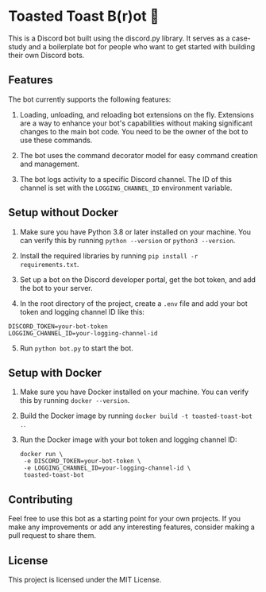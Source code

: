 # Toasted Toast B(r)ot 🍞

This is a Discord bot built using the discord.py library. It serves as a case-study and a boilerplate bot for people who want to get started with building their own Discord bots.

## Features

The bot currently supports the following features:

1. Loading, unloading, and reloading bot extensions on the fly. Extensions are a way to enhance your bot's capabilities without making significant changes to the main bot code. You need to be the owner of the bot to use these commands.

2. The bot uses the command decorator model for easy command creation and management.

3. The bot logs activity to a specific Discord channel. The ID of this channel is set with the `LOGGING_CHANNEL_ID` environment variable.

## Setup without Docker

1. Make sure you have Python 3.8 or later installed on your machine. You can verify this by running `python --version` or `python3 --version`.

2. Install the required libraries by running `pip install -r requirements.txt`.

3. Set up a bot on the Discord developer portal, get the bot token, and add the bot to your server.

4. In the root directory of the project, create a `.env` file and add your bot token and logging channel ID like this: 

```
DISCORD_TOKEN=your-bot-token
LOGGING_CHANNEL_ID=your-logging-channel-id
```

5. Run `python bot.py` to start the bot.

## Setup with Docker

1. Make sure you have Docker installed on your machine. You can verify this by running `docker --version`.

2. Build the Docker image by running `docker build -t toasted-toast-bot .`.

3. Run the Docker image with your bot token and logging channel ID: 
   ``` 
   docker run \
    -e DISCORD_TOKEN=your-bot-token \
    -e LOGGING_CHANNEL_ID=your-logging-channel-id \
    toasted-toast-bot
   ```

## Contributing

Feel free to use this bot as a starting point for your own projects. If you make any improvements or add any interesting features, consider making a pull request to share them.

## License

This project is licensed under the MIT License.
